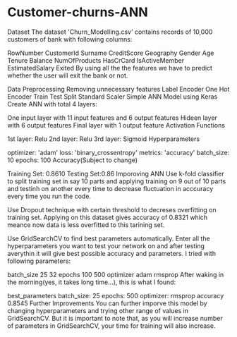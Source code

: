# Customer-churns-ANN

Dataset
The dataset 'Churn_Modelling.csv' contains records of 10,000 customers of bank with following columns:

RowNumber
CustomerId
Surname
CreditScore
Geography
Gender
Age
Tenure
Balance
NumOfProducts
HasCrCard
IsActiveMember
EstimatedSalary
Exited
By using all the the features we have to predict whether the user will exit the bank or not.

Data Preprocessing
Removing unnecessary features
Label Encoder
One Hot Encoder
Train Test Split
Standard Scaler
Simple ANN Model using Keras
Create ANN with total 4 layers:

One input layer with 11 input features and 6 output features
Hideen layer with 6 output features
Final layer with 1 output feature
Activation Functions

1st layer: Relu
2nd layer: Relu
3rd layer: Sigmoid
Hyperparameters

optimizer: 'adam'
loss: 'binary_crossentropy'
metrics: 'accuracy'
batch_size: 10
epochs: 100
Accuracy(Subject to change)

Training Set: 0.8610
Testing Set:0.86
Imporoving ANN
Use k-fold classifier to split training set in say 10 parts and applying training on 9 out of 10 parts and testinh on another every time to decrease fluctuation in acccuracy every time you run the code.

Use Dropout technique with certain threshold to decreses overfitting on training set. Applying on this dataset gives accuracy of 0.8321 which meance now data is less overfitted to this tarining set.

Use GridSearchCV to find best parameters automatically. Enter all the hyperparameters you want to test your network on and after testing averythin it will give best possible accuracy and parameters. I tried with following parameters:

batch_size
25
32
epochs
100
500
optimizer
adam
rmsprop
After waking in the morning(yes, it takes long time...), this is what I found:

best_parameters
batch_size: 25
epochs: 500
optimizer: rmsprop
accuracy
0.8545
Further Improvements
You can further imporve this model by changing hyperparameters and trying other range of values in GridSearchCV. But it is important to note that, as you will increase number of parameters in GridSearchCV, your time for training will also increase.

